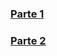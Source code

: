 ### [Parte 1](https://github.com/RamonBritez/Mercado-Liebre-1)  
### [Parte 2](https://github.com/RamonBritez/Mercado-Liebre-2)  
